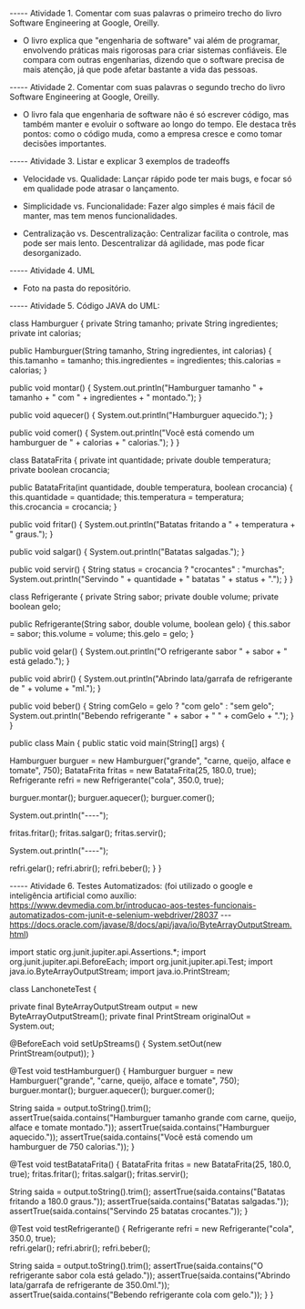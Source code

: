 ----- Atividade 1. Comentar com suas palavras o primeiro trecho do livro Software Engineering at Google, Oreilly. 

- O livro explica que "engenharia de software" vai além de programar, envolvendo práticas mais rigorosas para criar sistemas confiáveis. Ele compara com outras engenharias, dizendo que o software precisa de mais atenção, já que pode afetar bastante a vida das pessoas.
 
----- Atividade 2. Comentar com suas palavras o segundo trecho do livro Software Engineering at Google, Oreilly.

- O livro fala que engenharia de software não é só escrever código, mas também manter e evoluir o software ao longo do tempo. Ele destaca três pontos: como o código muda, como a empresa cresce e como tomar decisões importantes.
 
----- Atividade 3. Listar e explicar 3 exemplos de tradeoffs

- Velocidade vs. Qualidade: Lançar rápido pode ter mais bugs, e focar só em qualidade pode atrasar o lançamento.

- Simplicidade vs. Funcionalidade: Fazer algo simples é mais fácil de manter, mas tem menos funcionalidades.

- Centralização vs. Descentralização: Centralizar facilita o controle, mas pode ser mais lento. Descentralizar dá agilidade, mas pode ficar desorganizado.


----- Atividade 4. UML

- Foto na pasta do repositório.

----- Atividade 5. Código JAVA do UML:

class Hamburguer {
    private String tamanho;
    private String ingredientes;
    private int calorias;

   public Hamburguer(String tamanho, String ingredientes, int calorias) {
        this.tamanho = tamanho;
        this.ingredientes = ingredientes;
        this.calorias = calorias;
    }

   public void montar() {
        System.out.println("Hamburguer tamanho " + tamanho + " com " + ingredientes + " montado.");
    }

   public void aquecer() {
        System.out.println("Hamburguer aquecido.");
    }

   public void comer() {
        System.out.println("Você está comendo um hamburguer de " + calorias + " calorias.");
    }
}

class BatataFrita {
    private int quantidade;
    private double temperatura;
    private boolean crocancia;

   public BatataFrita(int quantidade, double temperatura, boolean crocancia) {
        this.quantidade = quantidade;
        this.temperatura = temperatura;
        this.crocancia = crocancia;
    }

   public void fritar() {
        System.out.println("Batatas fritando a " + temperatura + " graus.");
    }

   public void salgar() {
        System.out.println("Batatas salgadas.");
    }

   public void servir() {
        String status = crocancia ? "crocantes" : "murchas";
        System.out.println("Servindo " + quantidade + " batatas " + status + ".");
    }
}

class Refrigerante {
    private String sabor;
    private double volume;
    private boolean gelo;

   public Refrigerante(String sabor, double volume, boolean gelo) {
        this.sabor = sabor;
        this.volume = volume;
        this.gelo = gelo;
    }

   public void gelar() {
        System.out.println("O refrigerante sabor " + sabor + " está gelado.");
    }

   public void abrir() {
        System.out.println("Abrindo lata/garrafa de refrigerante de " + volume + "ml.");
    }

   public void beber() {
        String comGelo = gelo ? "com gelo" : "sem gelo";
        System.out.println("Bebendo refrigerante " + sabor + " " + comGelo + ".");
    }
}

public class Main {
    public static void main(String[] args) {
        
   Hamburguer burguer = new Hamburguer("grande", "carne, queijo, alface e tomate", 750);
   BatataFrita fritas = new BatataFrita(25, 180.0, true);
   Refrigerante refri = new Refrigerante("cola", 350.0, true);

   burguer.montar();
   burguer.aquecer();
   burguer.comer();

   System.out.println("----");
   
   fritas.fritar();
   fritas.salgar();
   fritas.servir();

   System.out.println("----");

   refri.gelar();
   refri.abrir();
    refri.beber();
    }
}


----- Atividade 6. Testes Automatizados: (foi utilizado o google e inteligência artificial como auxílio: https://www.devmedia.com.br/introducao-aos-testes-funcionais-automatizados-com-junit-e-selenium-webdriver/28037 ---https://docs.oracle.com/javase/8/docs/api/java/io/ByteArrayOutputStream.html)

import static org.junit.jupiter.api.Assertions.*;
import org.junit.jupiter.api.BeforeEach;
import org.junit.jupiter.api.Test;
import java.io.ByteArrayOutputStream;
import java.io.PrintStream;

class LanchoneteTest {
    
   private final ByteArrayOutputStream output = new ByteArrayOutputStream();
   private final PrintStream originalOut = System.out;

   @BeforeEach
   void setUpStreams() {
     System.setOut(new PrintStream(output));
    }

   @Test
   void testHamburguer() {
       Hamburguer burguer = new Hamburguer("grande", "carne, queijo, alface e tomate", 750);
        burguer.montar();
        burguer.aquecer();
        burguer.comer();

   String saida = output.toString().trim();
   assertTrue(saida.contains("Hamburguer tamanho grande com carne, queijo, alface e tomate montado."));
   assertTrue(saida.contains("Hamburguer aquecido."));
   assertTrue(saida.contains("Você está comendo um hamburguer de 750 calorias."));
    }

   @Test
   void testBatataFrita() {
       BatataFrita fritas = new BatataFrita(25, 180.0, true);
        fritas.fritar();
        fritas.salgar();
        fritas.servir();

   String saida = output.toString().trim();
   assertTrue(saida.contains("Batatas fritando a 180.0 graus."));
   assertTrue(saida.contains("Batatas salgadas."));
   assertTrue(saida.contains("Servindo 25 batatas crocantes."));
    }

   @Test
   void testRefrigerante() {
       Refrigerante refri = new Refrigerante("cola", 350.0, true);      
        refri.gelar();
        refri.abrir();
        refri.beber();

   String saida = output.toString().trim();
   assertTrue(saida.contains("O refrigerante sabor cola está gelado."));
   assertTrue(saida.contains("Abrindo lata/garrafa de refrigerante de 350.0ml."));
   assertTrue(saida.contains("Bebendo refrigerante cola com gelo."));
    }
}

